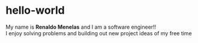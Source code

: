<!-- This content will not appear in the rendered Markdown -->
# hello-world
My name is **Renaldo Menelas** and I am a software engineer!!<br>
I enjoy solving problems and building out new project ideas of my free time

